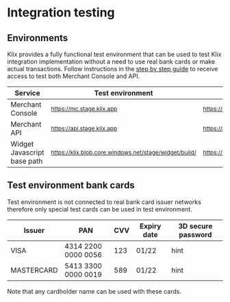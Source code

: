 # Integration testing

## Environments

Klix provides a fully functional test environment that can be used to test Klix integration implementation without a need to use real bank cards or make actual transactions. Follow instructions in the [step by step guide](../step-by-step/) to receive access to test both Merchant Console and API.

| Service                     | Test environment                                                 | Production environment                                            |
|-----------------------------|------------------------------------------------------------------|-------------------------------------------------------------------|
| Merchant Console           | <sub>https://mc.stage.klix.app</sub>                             | <sub>https://mc.klix.app</sub>                                    |
| Merchant API                | <sub>https://api.stage.klix.app</sub>                            | <sub>https://api.klix.app</sub>                                   |
| Widget Javascript base path | <sub>https://klix.blob.core.windows.net/stage/widget/build/</sub>| <sub>https://klix.blob.core.windows.net/public/widget/build/</sub>|

## Test environment bank cards

Test environment is not connected to real bank card issuer networks therefore only special test cards can be used in test environment.

| Issuer     | PAN                 | CVV | Expiry date | 3D secure password |
|------------|---------------------|-----|-------------|--------------------|
| VISA       | 4314 2200 0000 0056 | 123 | 01/22       | hint               |
| MASTERCARD | 5413 3300 0000 0019 | 589 | 01/22       | hint               |

Note that any cardholder name can be used with these cards.
